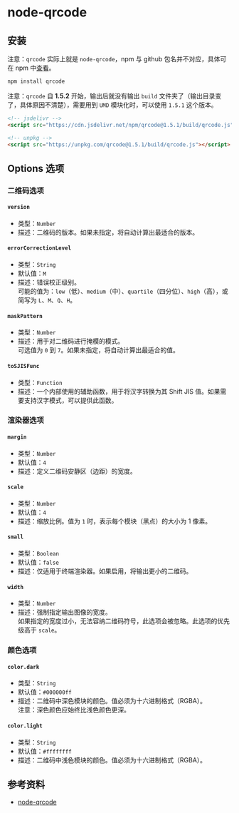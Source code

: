 <script setup lang="ts">
import { ref } from 'vue'

const activeName = ref("esm")
</script>

# node-qrcode

## 安装

<Tabs v-model="activeName">
  <TabPane label="ESM" name="esm">

注意：`qrcode` 实际上就是 `node-qrcode`，npm 与 github 包名并不对应，具体可在 npm 中[查看](https://www.npmjs.com/package/qrcode)。

```bash
npm install qrcode
```

  </TabPane>

  <TabPane label="UMD" name="umd">

注意：`qrcode` 自 **1.5.2** 开始，输出后就没有输出 `build` 文件夹了（输出目录变了，具体原因不清楚），需要用到 `UMD` 模块化时，可以使用 `1.5.1` 这个版本。

```html
<!-- jsdelivr -->
<script src="https://cdn.jsdelivr.net/npm/qrcode@1.5.1/build/qrcode.js"></script>

<!-- unpkg -->
<script src="https://unpkg.com/qrcode@1.5.1/build/qrcode.js"></script>
```

  </TabPane>
</Tabs>

## Options 选项

### 二维码选项

#### `version`

- 类型：`Number`
- 描述：二维码的版本。如果未指定，将自动计算出最适合的版本。

#### `errorCorrectionLevel`

- 类型：`String`
- 默认值：`M`
- 描述：错误校正级别。  
  可能的值为：`low`（低）、`medium`（中）、`quartile`（四分位）、`high`（高），或简写为 `L`、`M`、`Q`、`H`。

#### `maskPattern`

- 类型：`Number`
- 描述：用于对二维码进行掩模的模式。  
  可选值为 `0` 到 `7`。如果未指定，将自动计算出最适合的值。

#### `toSJISFunc`

- 类型：`Function`
- 描述：一个内部使用的辅助函数，用于将汉字转换为其 Shift JIS 值。如果需要支持汉字模式，可以提供此函数。

### 渲染器选项

#### `margin`

- 类型：`Number`
- 默认值：`4`
- 描述：定义二维码安静区（边距）的宽度。

#### `scale`

- 类型：`Number`
- 默认值：`4`
- 描述：缩放比例。值为 `1` 时，表示每个模块（黑点）的大小为 1 像素。

#### `small`

- 类型：`Boolean`
- 默认值：`false`
- 描述：仅适用于终端渲染器。如果启用，将输出更小的二维码。

#### `width`

- 类型：`Number`
- 描述：强制指定输出图像的宽度。  
  如果指定的宽度过小，无法容纳二维码符号，此选项会被忽略。此选项的优先级高于 `scale`。

### 颜色选项

#### `color.dark`

- 类型：`String`
- 默认值：`#000000ff`
- 描述：二维码中深色模块的颜色。值必须为十六进制格式（RGBA）。  
  注意：深色颜色应始终比浅色颜色更深。

#### `color.light`

- 类型：`String`
- 默认值：`#ffffffff`
- 描述：二维码中浅色模块的颜色。值必须为十六进制格式（RGBA）。

## 参考资料

- [node-qrcode](https://github.com/soldair/node-qrcode)

